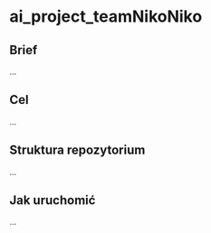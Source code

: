 # ai_project_teamNikoNiko

## Brief
...

## Cel
...

## Struktura repozytorium
...

## Jak uruchomić
...

